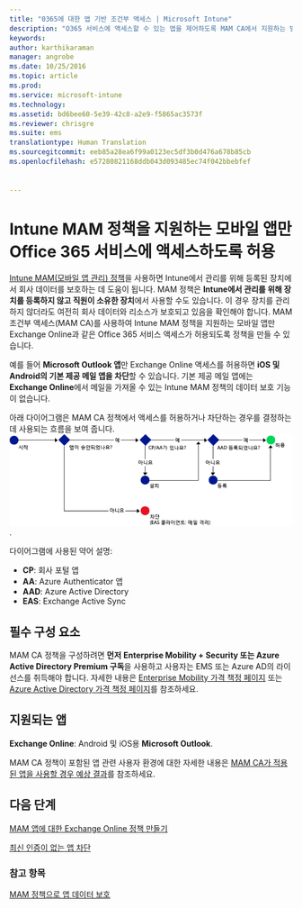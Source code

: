 ```yaml
---
title: "0365에 대한 앱 기반 조건부 액세스 | Microsoft Intune"
description: "O365 서비스에 액세스할 수 있는 앱을 제어하도록 MAM CA에서 지원하는 방식을 이해합니다."
keywords: 
author: karthikaraman
manager: angrobe
ms.date: 10/25/2016
ms.topic: article
ms.prod: 
ms.service: microsoft-intune
ms.technology: 
ms.assetid: bd6bee60-5e39-42c8-a2e9-f5865ac3573f
ms.reviewer: chrisgre
ms.suite: ems
translationtype: Human Translation
ms.sourcegitcommit: eeb85a28ea6f99a0123ec5df3b0d476a678b85cb
ms.openlocfilehash: e57280821168ddb043d093485ec74f042bbebfef


---
```


# Intune MAM 정책을 지원하는 모바일 앱만 Office 365 서비스에 액세스하도록 허용
[Intune MAM(모바일 앱 관리) 정책](protect-apps-and-data-with-microsoft-intune.md)을 사용하면 Intune에서 관리를 위해 등록된 장치에서 회사 데이터를 보호하는 데 도움이 됩니다. MAM 정책은 **Intune에서 관리를 위해 장치를 등록하지 않고 직원이 소유한 장치**에서 사용할 수도 있습니다.  이 경우 장치를 관리하지 않더라도 여전히 회사 데이터와 리소스가 보호되고 있음을 확인해야 합니다. MAM 조건부 액세스(MAM CA)를 사용하여 Intune MAM 정책을 지원하는 모바일 앱만 Exchange Online과 같은 Office 365 서비스 액세스가 허용되도록 정책을 만들 수 있습니다.

예를 들어 **Microsoft Outlook 앱**만 Exchange Online 액세스를 허용하면 **iOS 및 Android의 기본 제공 메일 앱을 차단**할 수 있습니다. 기본 제공 메일 앱에는 **Exchange Online**에서 메일을 가져올 수 있는 Intune MAM 정책의 데이터 보호 기능이 없습니다.

아래 다이어그램은 MAM CA 정책에서 액세스를 허용하거나 차단하는 경우를 결정하는 데 사용되는 흐름을 보여 줍니다. ![액세스 허용 또는 거부 여부를 결정하기 위해 포함된 다양한 기준을 보여 주는 다이어그램](../media/mam-ca-decision-flow_simple.png).

다이어그램에 사용된 약어 설명:
* **CP**: 회사 포털 앱
* **AA**: Azure Authenticator 앱
* **AAD**: Azure Active Directory
* **EAS**: Exchange Active Sync

## 필수 구성 요소
MAM CA 정책을 구성하려면 **먼저** **Enterprise Mobility + Security 또는 Azure Active Directory Premium 구독**을 사용하고 사용자는 EMS 또는 Azure AD의 라이선스를 취득해야 합니다. 자세한 내용은 [Enterprise Mobility 가격 책정 페이지](https://www.microsoft.com/en-us/cloud-platform/enterprise-mobility-pricing) 또는 [Azure Active Directory 가격 책정 페이지](https://azure.microsoft.com/en-us/pricing/details/active-directory/)를 참조하세요.


## 지원되는 앱
**Exchange Online**: Android 및 iOS용 **Microsoft Outlook**.

MAM CA 정책이 포함된 앱 관련 사용자 환경에 대한 자세한 내용은 [MAM CA가 적용된 앱을 사용할 경우 예상 결과](use-apps-with-mam-ca.md)를 참조하세요.


## 다음 단계
[MAM 앱에 대한 Exchange Online 정책 만들기](mam-ca-for-exchange-online.md)

[최신 인증이 없는 앱 차단](block-apps-with-no-modern-authentication.md)

### 참고 항목

[MAM 정책으로 앱 데이터 보호](protect-app-data-using-mobile-app-management-policies-with-microsoft-intune.md)



<!--HONumber=Oct16_HO4-->


